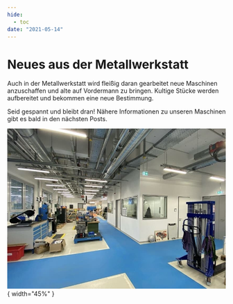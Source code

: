 ```yaml
---
hide:
  - toc
date: "2021-05-14"  
---
```


# Neues aus der Metallwerkstatt

Auch in der Metallwerkstatt wird fleißig daran gearbeitet neue Maschinen anzuschaffen und alte auf Vordermann zu bringen. Kultige Stücke werden aufbereitet und bekommen eine neue Bestimmung.

Seid gespannt und bleibt dran!
Nähere Informationen zu unseren Maschinen gibt es bald in den nächsten Posts. 

![Großer Raum mit blauer Markierung auf dem Boden, vereinzelt stehen Maschinen zur Metallbearbeitung im Raum](../medien/2021-05-14a.jpg){ width="45%" } 